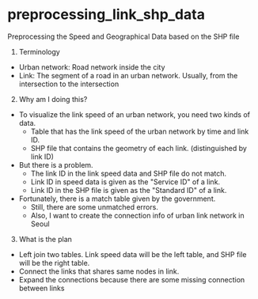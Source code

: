 # preprocessing_link_shp_data
Preprocessing the Speed and Geographical Data based on the SHP file

1. Terminology
- Urban network: Road network inside the city
- Link: The segment of a road in an urban network. Usually, from the intersection to the intersection

2. Why am I doing this?
- To visualize the link speed of an urban network, you need two kinds of data.
  - Table that has the link speed of the urban network by time and link ID.
  - SHP file that contains the geometry of each link. (distinguished by link ID)
- But there is a problem.
  - The link ID in the link speed data and SHP file do not match.
  - Link ID in speed data is given as the "Service ID" of a link.
  - Link ID in the SHP file is given as the "Standard ID" of a link.
- Fortunately, there is a match table given by the government.
  - Still, there are some unmatched errors.
  - Also, I want to create the connection info of urban link network in Seoul

3. What is the plan
- Left join two tables. Link speed data will be the left table, and SHP file will be the right table.
- Connect the links that shares same nodes in link.
- Expand the connections because there are some missing connection between links
